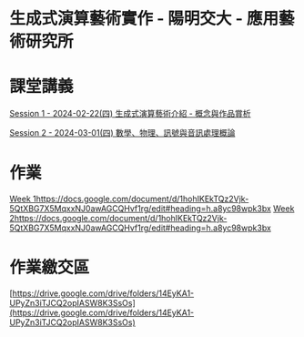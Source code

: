 # 生成式演算藝術實作 - 陽明交大 - 應用藝術研究所

# 課堂講義
[Session 1 - 2024-02-22(四) 生成式演算藝術介紹 - 概念與作品賞析](https://hackmd.io/j9shS9IMQIOt3hu1oMsTqA)

[Session 2 - 2024-03-01(四) 數學、物理、訊號與音訊處理概論](https://hackmd.io/3uw0-nifTeK53wH5v7rdlg?view)

# 作業
[Week 1](https://docs.google.com/document/d/1hohIKEkTQz2Vjk-5QtXBG7X5MqxxNJ0awAGCQHvf1rg/edit#heading=h.a8yc98wpk3bx)https://docs.google.com/document/d/1hohIKEkTQz2Vjk-5QtXBG7X5MqxxNJ0awAGCQHvf1rg/edit#heading=h.a8yc98wpk3bx 
[Week 2](https://docs.google.com/document/d/1hohIKEkTQz2Vjk-5QtXBG7X5MqxxNJ0awAGCQHvf1rg/edit#heading=h.a8yc98wpk3bx)https://docs.google.com/document/d/1hohIKEkTQz2Vjk-5QtXBG7X5MqxxNJ0awAGCQHvf1rg/edit#heading=h.a8yc98wpk3bx

# 作業繳交區
[https://drive.google.com/drive/folders/14EyKA1-UPyZn3iTJCQ2opIASW8K3SsOs](https://drive.google.com/drive/folders/14EyKA1-UPyZn3iTJCQ2opIASW8K3SsOs) 
